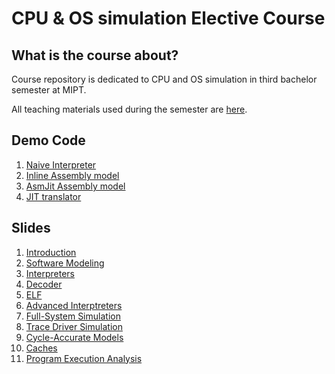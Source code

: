 # CPU & OS simulation Elective Course

## What is the course about?

Сourse repository is dedicated to CPU and OS simulation in third bachelor semester at MIPT.

All teaching materials used during the semester are [here](slides/).

## Demo Code

1. [Naive Interpreter](naive_interpreter/sim.cc)
2. [Inline Assembly model](inline_assembly/sim.cc)
3. [AsmJit Assembly model](asmjit_assembly/sim.cc)
4. [JIT translator](jit_translator/sim.cc)

## Slides

1. [Introduction](slides/Introduction.pdf)
2. [Software Modeling](slides/Lecture_1_Software_Modeling.pdf)
3. [Interpreters](slides/Lecture_2_Interpreters.pdf)
4. [Decoder](slides/Lecture_3_Decoder.pdf)
5. [ELF](slides/Lecture_4_ELF.pdf)
6. [Advanced Interptreters](slides/Lecture_5_Interpreter+.pdf)
7. [Full-System Simulation](slides/Lecture_6_FSS.pdf)
8. [Trace Driver Simulation](slides/Lecture_7_TDS.pdf)
9. [Cycle-Accurate Models](slides/Lecture_8_CA_models.pdf)
10. [Caches](slides/Lecture_9_Caches.pdf)
11. [Program Execution Analysis](slides/Lecture_10_Program_Execution_Analysis.pdf)
